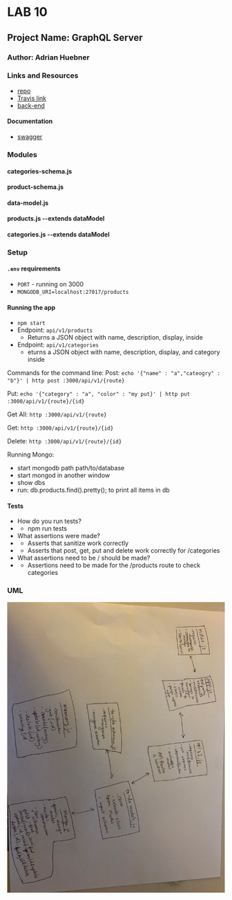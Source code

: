 # LAB 10

## Project Name: GraphQL Server

### Author: Adrian Huebner

### Links and Resources

* [repo](https://github.com/Adrian-Huebner-401-advanced-javascript/API-Server/pull/1)
* [Travis link](https://www.travis-ci.com/Adrian-Huebner-401-advanced-javascript/API-Server)
* [back-end](https://adrianhuebner-api-server.herokuapp.com/)

#### Documentation

* [swagger](https://herokuapp.com/doc)

### Modules

#### categories-schema.js

#### product-schema.js

#### data-model.js

#### products.js --extends dataModel

#### categories.js --extends dataModel

### Setup

#### `.env` requirements

* `PORT` - running on 3000
* `MONGODB_URI=localhost:27017/products`

#### Running the app

* `npm start`
* Endpoint:  `api/v1/products` 
  * Returns a JSON object with name, description, display, inside
* Endpoint: `api/v1/categories`
  * eturns a JSON object with name, description, display, and category inside

Commands for the command line: 
Post: `echo '{"name" : "a","cateogry" : "b"}' | http post :3000/api/v1/{route}`

Put: `echo '{"category" : "a", "color" : "my put}' | http put :3000/api/v1/{route}/{id}`

Get All: `http :3000/api/v1/{route}`

Get: `http :3000/api/v1/{route}/{id}`

Delete: `http :3000/api/v1/{route}/{id}`

Running Mongo:

* start mongodb path path/to/database
* start mongod in another window
* show dbs
* run: db.products.find().pretty(); to print all items in db

#### Tests

* How do you run tests? 
* * npm run tests
* What assertions were made?
* * Asserts that sanitize work correctly
* * Asserts that post, get, put and delete work correctly for /categories
* What assertions need to be / should be made?
* * Assertions need to be made for the /products route to check categories

### UML

![UMLforAPI-Server](./assets/UML_API.jpeg)

